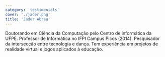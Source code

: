 ```yaml
---
category: 'testimonials'
cover: './jader.png'
title: 'Jáder Abreu'
---
```


Doutorando em Ciência da Computação pelo Centro de informática da UFPE. Professor de Informática no IFPI Campus Picos (2014). Pesquisador da intersecção entre tecnologia e dança. Tem experiência em projetos de realidade virtual e jogos aplicados à educação.

